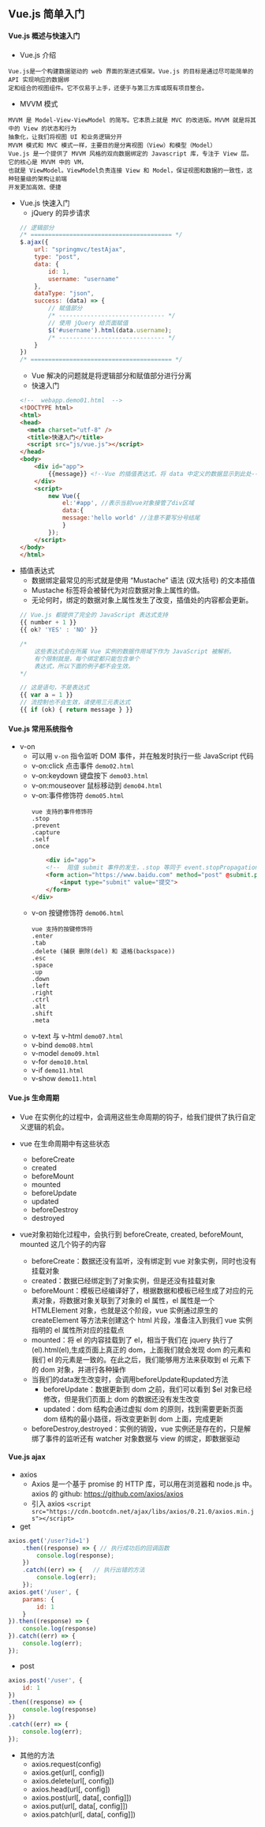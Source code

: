 ## Vue.js 简单入门

#### Vue.js 概述与快速入门

* Vue.js 介绍
```text
Vue.js是一个构建数据驱动的 web 界面的渐进式框架。Vue.js 的目标是通过尽可能简单的 API 实现响应的数据绑
定和组合的视图组件。它不仅易于上手，还便于与第三方库或既有项目整合。
```
* MVVM 模式
```text
MVVM 是 Model-View-ViewModel 的简写。它本质上就是 MVC 的改进版。MVVM 就是将其中的 View 的状态和行为
抽象化，让我们将视图 UI 和业务逻辑分开
MVVM 模式和 MVC 模式一样，主要目的是分离视图（View）和模型（Model）
Vue.js 是一个提供了 MVVM 风格的双向数据绑定的 Javascript 库，专注于 View 层。它的核心是 MVVM 中的 VM，
也就是 ViewModel。ViewModel负责连接 View 和 Model，保证视图和数据的一致性，这种轻量级的架构让前端
开发更加高效、便捷
```
* Vue.js 快速入门
    - jQuery 的异步请求
    ```javascript
    // 逻辑部分
    /* ======================================== */
    $.ajax({
        url: "springmvc/testAjax",
        type: "post",
        data: {
            id: 1,
            username: "username"
        },
        dataType: "json",
        success: (data) => {
            // 赋值部分
            /* ------------------------------ */
            // 使用 jQuery 给页面赋值
            $('#username').html(data.username);
            /* ------------------------------ */
        }
    })
    /* ======================================== */
    ```
    - Vue 解决的问题就是将逻辑部分和赋值部分进行分离
    - 快速入门
    ```html
    <!--  webapp.demo01.html  -->
    <!DOCTYPE html>
    <html>
    <head>
      <meta charset="utf-8" />
      <title>快速入门</title>
      <script src="js/vue.js"></script>
    </head>
    <body>
        <div id="app">
            {{message}} <!--Vue 的插值表达式，将 data 中定义的数据显示到此处-->
        </div>
        <script>
            new Vue({
                el:'#app', //表示当前vue对象接管了div区域
                data:{
                message:'hello world' //注意不要写分号结尾
                }
            });
        </script>
    </body>
    </html>
    ```
* 插值表达式
    - 数据绑定最常见的形式就是使用 “Mustache” 语法 (双大括号) 的文本插值
    - Mustache 标签将会被替代为对应数据对象上属性的值。
    - 无论何时，绑定的数据对象上属性发生了改变，插值处的内容都会更新。
    ```javascript
    // Vue.js 都提供了完全的 JavaScript 表达式支持
    {{ number + 1 }}
    {{ ok? 'YES' : 'NO' }}
  
    /* 
        这些表达式会在所属 Vue 实例的数据作用域下作为 JavaScript 被解析。
        有个限制就是，每个绑定都只能包含单个
        表达式，所以下面的例子都不会生效。
    */
  
    // 这是语句，不是表达式
    {{ var a = 1 }}
    // 流控制也不会生效，请使用三元表达式
    {{ if (ok) { return message } }}
    ```

#### Vue.js 常用系统指令
* v-on
    - 可以用 `v-on` 指令监听 DOM 事件，并在触发时执行一些 JavaScript 代码
    - v-on:click 点击事件 `demo02.html`
    - v-on:keydown 键盘按下 `demo03.html`
    - v-on:mouseover 鼠标移动到 `demo04.html`
    - v-on:事件修饰符 `demo05.html`
        ```text
        vue 支持的事件修饰符
        .stop
        .prevent
        .capture
        .self
        .once
        
        ```
        ```html
            <div id="app">
            <!--  阻值 submit 事件的发生，.stop 等同于 event.stopPropagation(); 即停止事件传播  -->  
            <form action="https://www.baidu.com" method="post" @submit.prevent>
                <input type="submit" value="提交">
            </form>
        </div>
        ```
    - v-on 按键修饰符 `demo06.html`
        ```text
        vue 支持的按键修饰符
        .enter 
        .tab
        .delete (捕获 删除(del) 和 退格(backspace))
        .esc
        .space
        .up
        .down
        .left
        .right
        .ctrl
        .alt
        .shift
        .meta
        ```
    - v-text 与 v-html `demo07.html`
    - v-bind `demo08.html`
    - v-model `demo09.html`
    - v-for `demo10.html`
    - v-if `demo11.html`
    - v-show `demo11.html`

#### Vue.js 生命周期

* Vue 在实例化的过程中，会调用这些生命周期的钩子，给我们提供了执行自定义逻辑的机会。
* vue 在生命周期中有这些状态
    - beforeCreate
    - created
    - beforeMount
    - mounted
    - beforeUpdate
    - updated
    - beforeDestroy
    - destroyed
    
* vue对象初始化过程中，会执行到 beforeCreate, created, beforeMount, mounted 这几个钩子的内容
    - beforeCreate：数据还没有监听，没有绑定到 vue 对象实例，同时也没有挂载对象
    - created：数据已经绑定到了对象实例，但是还没有挂载对象
    - beforeMount：模板已经编译好了，根据数据和模板已经生成了对应的元素对象，将数据对象关联到了对象的 el 属性，el 属性是一个 HTMLElement 对象，也就是这个阶段，vue 实例通过原生的 createElement 等方法来创建这个 html 片段，准备注入到我们 vue 实例指明的 el 属性所对应的挂载点
    - mounted：将 el 的内容挂载到了 el，相当于我们在 jquery 执行了 (el).html(el),生成页面上真正的 dom，上面我们就会发现 dom 的元素和我们 el 的元素是一致的。在此之后，我们能够用方法来获取到 el 元素下的 dom 对象，并进行各种操作
    - 当我们的data发生改变时，会调用beforeUpdate和updated方法 
        - beforeUpdate：数据更新到 dom 之前，我们可以看到 $el 对象已经修改，但是我们页面上 dom 的数据还没有发生改变
        - updated：dom 结构会通过虚拟 dom 的原则，找到需要更新页面 dom 结构的最小路径，将改变更新到 dom 上面，完成更新
    - beforeDestroy,destroyed：实例的销毁，vue 实例还是存在的，只是解绑了事件的监听还有 watcher 对象数据与 view 的绑定，即数据驱动

#### Vue.js ajax
* axios
    - Axios 是一个基于 promise 的 HTTP 库，可以用在浏览器和 node.js 中。axios 的 github: <https://github.com/axios/axios>
    - 引入 axios `<script src="https://cdn.bootcdn.net/ajax/libs/axios/0.21.0/axios.min.js"></script>`
* get
```javascript
axios.get('/user?id=1')
    .then((response) => { // 执行成功后的回调函数
        console.log(response);
    })
    .catch((err) => {   // 执行出错的方法
        console.log(err);
    });
axios.get('/user', {
    params: {
        id: 1
    } 
}).then((response) => {
    console.log(response)
}).catch((err) => {
    console.log(err);
});
```  
* post
```javascript
axios.post('/user', {
    id: 1
})
.then((response) => {
    console.log(response)
})
.catch((err) => {
    console.log(err);
});
```  
* 其他的方法
    - axios.request(config)
    - axios.get(url[, config])
    - axios.delete(url[, config])
    - axios.head(url[, config])
    - axios.post(url[, data[, config]])
    - axios.put(url[, data[, config]])
    - axios.patch(url[, data[, config]])
